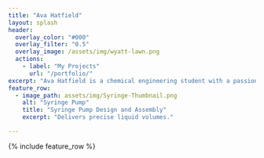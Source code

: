 ```yaml
---
title: "Ava Hatfield"
layout: splash
header:
  overlay_color: "#000"
  overlay_filter: "0.5"
  overlay_image: /assets/img/wyatt-lawn.png
  actions:
    - label: "My Projects"
      url: "/portfolio/"
excerpt: "Ava Hatfield is a chemical engineering student with a passion for bridging technical problem-solving and business strategy. Her areas of focus include chemical engineering, digital fabrication, and finance, with an emphasis on sustainable and innovative solutions."
feature_row:
  - image_path: assets/img/Syringe-Thumbnail.png
    alt: "Syringe Pump"
    title: "Syringe Pump Design and Assembly"
    excerpt: "Delivers precise liquid volumes."

---
```


{% include feature_row %}

